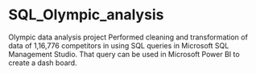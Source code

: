 # SQL_Olympic_analysis
Olympic data analysis project
Performed cleaning and transformation of data of 1,16,776 competitors in using SQL queries in Microsoft SQL Management Studio.
That query can be used in Microsoft Power BI to create a dash board.
